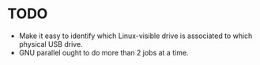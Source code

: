# TODO

* Make it easy to identify which Linux-visible drive is associated to which physical USB drive.
* GNU parallel ought to do more than 2 jobs at a time.
